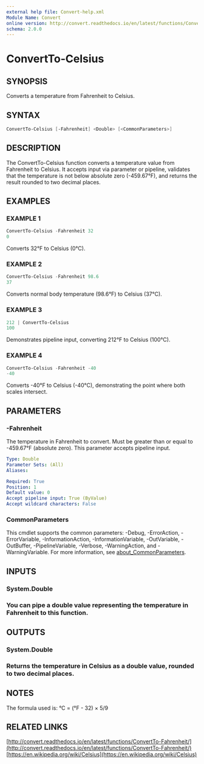 ```yaml
---
external help file: Convert-help.xml
Module Name: Convert
online version: http://convert.readthedocs.io/en/latest/functions/ConvertTo-Fahrenheit/
schema: 2.0.0
---
```


# ConvertTo-Celsius

## SYNOPSIS

Converts a temperature from Fahrenheit to Celsius.

## SYNTAX

```powershell
ConvertTo-Celsius [-Fahrenheit] <Double> [<CommonParameters>]
```

## DESCRIPTION

The ConvertTo-Celsius function converts a temperature value from Fahrenheit to Celsius.
It accepts input via parameter or pipeline, validates that the temperature is not below absolute zero
(-459.67°F), and returns the result rounded to two decimal places.

## EXAMPLES

### EXAMPLE 1
```powershell
ConvertTo-Celsius -Fahrenheit 32
0
```

Converts 32°F to Celsius (0°C).

### EXAMPLE 2

```powershell
ConvertTo-Celsius -Fahrenheit 98.6
37
```

Converts normal body temperature (98.6°F) to Celsius (37°C).

### EXAMPLE 3

```powershell
212 | ConvertTo-Celsius
100
```

Demonstrates pipeline input, converting 212°F to Celsius (100°C).

### EXAMPLE 4

```powershell
ConvertTo-Celsius -Fahrenheit -40
-40
```

Converts -40°F to Celsius (-40°C), demonstrating the point where both scales intersect.

## PARAMETERS

### -Fahrenheit

The temperature in Fahrenheit to convert.
Must be greater than or equal to -459.67°F (absolute zero).
This parameter accepts pipeline input.

```yaml
Type: Double
Parameter Sets: (All)
Aliases:

Required: True
Position: 1
Default value: 0
Accept pipeline input: True (ByValue)
Accept wildcard characters: False
```

### CommonParameters

This cmdlet supports the common parameters: -Debug, -ErrorAction, -ErrorVariable, -InformationAction, -InformationVariable, -OutVariable, -OutBuffer, -PipelineVariable, -Verbose, -WarningAction, and -WarningVariable. For more information, see [about_CommonParameters](http://go.microsoft.com/fwlink/?LinkID=113216).

## INPUTS

### System.Double

### You can pipe a double value representing the temperature in Fahrenheit to this function.

## OUTPUTS

### System.Double

### Returns the temperature in Celsius as a double value, rounded to two decimal places.

## NOTES

The formula used is: °C = (°F - 32) × 5/9

## RELATED LINKS

[http://convert.readthedocs.io/en/latest/functions/ConvertTo-Fahrenheit/](http://convert.readthedocs.io/en/latest/functions/ConvertTo-Fahrenheit/)
[https://en.wikipedia.org/wiki/Celsius](https://en.wikipedia.org/wiki/Celsius)
